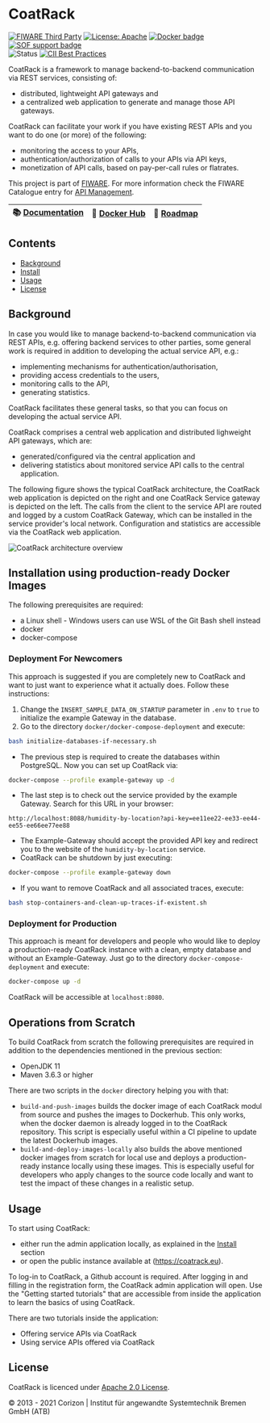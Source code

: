 # CoatRack

[![FIWARE Third Party](https://nexus.lab.fiware.org/static/badges/chapters/api-management.svg)](https://www.fiware.org/developers/catalogue/)
[![License: Apache](https://img.shields.io/github/license/coatrack/coatrack.svg)](https://opensource.org/licenses/Apache-2.0)
[![Docker badge](https://img.shields.io/docker/pulls/coatrack/admin.svg)](https://hub.docker.com/r/coatrack/admin/)
[![SOF support badge](https://nexus.lab.fiware.org/repository/raw/public/badges/stackoverflow/fiware.svg)](http://stackoverflow.com/questions/tagged/fiware)
<br/>
![Status](https://nexus.lab.fiware.org/static/badges/statuses/incubating.svg)
[![CII Best Practices](https://bestpractices.coreinfrastructure.org/projects/4948/badge)](https://bestpractices.coreinfrastructure.org/projects/4948)

CoatRack is a framework to manage backend-to-backend communication via REST services, consisting of:

* distributed, lightweight API gateways and
* a centralized web application to generate and manage those API gateways.

CoatRack can facilitate your work if you have existing REST APIs and you want to do one (or more) of the following: 

* monitoring the access to your APIs,
* authentication/authorization of calls to your APIs via API keys,
* monetization of API calls, based on pay-per-call rules or flatrates.

This project is part of [FIWARE](https://www.fiware.org/). For more information check the FIWARE Catalogue entry for
[API Management](https://github.com/FIWARE/catalogue/tree/master/data-publication).

| :books: [Documentation](https://github.com/coatrack/coatrack/wiki) |  :whale: [Docker Hub](https://hub.docker.com/r/coatrack/admin/) | :dart: [Roadmap](https://github.com/coatrack/coatrack/blob/master/docs/roadmap.md) |
| ----------------------------------------------| ----------------------------------------------------------------| --------------------------------------------------------------------|



## Contents

* [Background](#background)
* [Install](#install)
* [Usage](#usage)
* [License](#license)



## Background

In case you would like to manage backend-to-backend communication via REST APIs, e.g. offering backend services to other parties, some general work is required in addition to developing the actual service API, e.g.:

* implementing mechanisms for authentication/authorisation, 
* providing access credentials to the users, 
* monitoring calls to the API, 
* generating statistics. 

CoatRack facilitates these general tasks, so that you can focus on developing the actual service API. 

CoatRack comprises a central web application and distributed lighweight API gateways, which are:

* generated/configured via the central application and 
* delivering statistics about monitored service API calls to the central application.

The following figure shows the typical CoatRack architecture, the CoatRack web application is depicted on the right and one CoatRack Service gateway is depicted on the left. The calls from the client to the service API are routed and logged by a custom CoatRack Gateway, which can be installed in the service provider's local network. Configuration and statistics are accessible via the CoatRack web application.

![CoatRack architecture overview](./spring-boot/admin/src/main/resources/static/images/coatrack-architecture-overview.png)



## Installation using production-ready Docker Images

 The following prerequisites are required:

*  a Linux shell - Windows users can use WSL of the Git Bash shell instead
*  docker
*  docker-compose



### Deployment For Newcomers

This approach is suggested if you are completely new to CoatRack and want to just want to experience what it actually does. Follow these instructions:

1. Change the `INSERT_SAMPLE_DATA_ON_STARTUP` parameter in `.env` to `true` to initialize the example Gateway in the database.
2. Go to the directory `docker/docker-compose-deployment` and execute:

```sh
bash initialize-databases-if-necessary.sh
```

* The previous step is required to create the databases within PostgreSQL. Now you can set up CoatRack via:

```sh
docker-compose --profile example-gateway up -d
```

* The last step is to check out the service provided by the example Gateway. Search for this URL in your browser:

```http
http://localhost:8088/humidity-by-location?api-key=ee11ee22-ee33-ee44-ee55-ee66ee77ee88
```

* The Example-Gateway should accept the provided API key and redirect you to the website of the `humidity-by-location` service.
* CoatRack can be shutdown by just executing:

```sh
docker-compose --profile example-gateway down
```

* If you want to remove CoatRack and all associated traces, execute:

```sh
bash stop-containers-and-clean-up-traces-if-existent.sh
```



### Deployment for Production

This approach is meant for developers and people who would like to deploy a production-ready CoatRack instance with a clean, empty database and without an Example-Gateway. Just go to the directory `docker-compose-deployment` and execute:

```sh
docker-compose up -d
```

CoatRack will be accessible at `localhost:8080`.



## Operations from Scratch

To build CoatRack from scratch the following prerequisites are required in addition to the dependencies mentioned in the previous section:

* OpenJDK 11
* Maven 3.6.3 or higher



There are two scripts in the `docker` directory helping you with that:

* `build-and-push-images` builds the docker image of each CoatRack modul from source and pushes the images to Dockerhub. This only works, when the docker daemon is already logged in to the CoatRack repository. This script is especially useful within a CI pipeline to update the latest Dockerhub images.
* `build-and-deploy-images-locally` also builds the above mentioned docker images from scratch for local use and deploys a production-ready instance locally using these images. This is especially useful for developers who apply changes to the source code locally and want to test the impact of these changes in a realistic setup.



## Usage

To start using CoatRack: 

- either run the admin application locally, as explained in the [Install](#install) section
- or open the public instance available at (https://coatrack.eu).

To log-in to CoatRack, a Github account is required. After logging in and filling in the registration form, the CoatRack admin application will open. Use the "Getting started tutorials" that are accessible from inside the application to learn the basics of using CoatRack.

There are two tutorials inside the application:

- Offering service APIs via CoatRack
- Using service APIs offered via CoatRack



## License

CoatRack is licenced under [Apache 2.0 License](./LICENSE).

© 2013 - 2021 Corizon | Institut für angewandte Systemtechnik Bremen GmbH (ATB)
